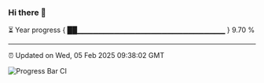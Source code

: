 ### Hi there 👋

⏳ Year progress { ██▁▁▁▁▁▁▁▁▁▁▁▁▁▁▁▁▁▁▁▁▁▁▁▁▁▁▁▁ } 9.70 %

---

⏰ Updated on Wed, 05 Feb 2025 09:38:02 GMT

![Progress Bar CI](https://github.com/IshwaranRudhara/GIT-ACTION/workflows/Progress%20Bar%20CI/badge.svg)

